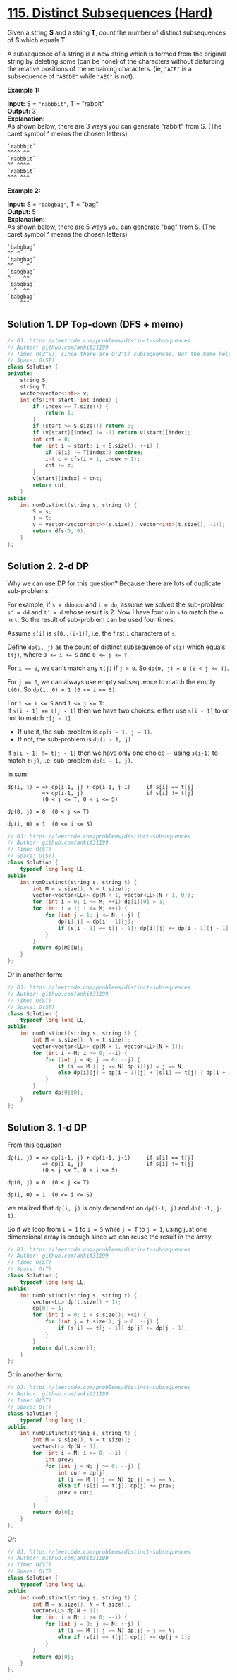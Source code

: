 # [115. Distinct Subsequences (Hard)](https://leetcode.com/problems/distinct-subsequences/)

Given a string **S** and a string **T**, count the number of distinct subsequences of **S** which equals **T**.

A subsequence of a string is a new string which is formed from the original string by deleting some (can be none) of the characters without disturbing the relative positions of the remaining characters. (ie, `"ACE"` is a subsequence of `"ABCDE"` while `"AEC"` is not).

**Example 1:**

**Input:** S = `"rabbbit"`, T = "rabbit"  
**Output:** 3  
**Explanation:**   
As shown below, there are 3 ways you can generate "rabbit" from S.
(The caret symbol ^ means the chosen letters)

```
`rabbbit`
^^^^ ^^
`rabbbit`
^^ ^^^^
`rabbbit`
^^^ ^^^
```

**Example 2:**

**Input:** S = `"babgbag"`, T = "bag"  
**Output:** 5  
**Explanation:**   
As shown below, there are 5 ways you can generate "bag" from S.
(The caret symbol ^ means the chosen letters)

```
`babgbag`
^^ ^
`babgbag`
^^    ^
`babgbag`
^    ^^
`babgbag`
  ^  ^^
`babgbag`
    ^^^
```

## Solution 1. DP Top-down (DFS + memo)

```cpp
// OJ: https://leetcode.com/problems/distinct-subsequences
// Author: github.com/ankit31199
// Time: O(2^S), since there are O(2^S) subsequences. But the memo helped reduce lots of duplicate computation.
// Space: O(ST)
class Solution {
private:
    string S;
    string T;
    vector<vector<int>> v;
    int dfs(int start, int index) {
        if (index == T.size()) {
            return 1;
        }
        if (start >= S.size()) return 0;
        if (v[start][index] != -1) return v[start][index];
        int cnt = 0;
        for (int i = start; i < S.size(); ++i) {
            if (S[i] != T[index]) continue;
            int c = dfs(i + 1, index + 1);
            cnt += c;
        }
        v[start][index] = cnt;
        return cnt;
    }
public:
    int numDistinct(string s, string t) {
        S = s;
        T = t;
        v = vector<vector<int>>(s.size(), vector<int>(t.size(), -1));
        return dfs(0, 0);
    }
};
```

## Solution 2. 2-d DP

Why we can use DP for this question? Because there are lots of duplicate sub-problems.

For example, if `s = ddoooo` and `t = do`, assume we solved the sub-problem `s' = dd` and `t' = d` whose result is 2. Now I have four `o` in `s` to match the `o` in `t`. So the result of sub-problem can be used four times.

Assume `s(i)` is `s[0..(i-1)]`, i.e. the first `i` characters of `s`.

Define `dp(i, j)` as the count of distinct subsequence of `s(i)`  which equals `t(j)`, where `0 <= i <= S` and `0 <= j <= T`.

For `i == 0`, we can't match any `t(j)` if `j > 0`. So `dp(0, j) = 0 (0 < j <= T)`.

For `j == 0`, we can always use empty subsequence to match the empty `t(0)`. So `dp(i, 0) = 1 (0 <= i <= S)`.

For `1 <= i <= S` and `1 <= j <= T`:  
If `s[i - 1] == t[j - 1]` then we have two choices: either use `s[i - 1]` to or not to match `t[j - 1]`.
* If use it, the sub-problem is `dp(i - 1, j - 1)`.
* If not, the sub-problem is `dp(i - 1, j)`

If `s[i - 1] != t[j - 1]` then we have only one choice -- using `s(i-1)` to match `t(j)`, i.e. sub-problem `dp(i - 1, j)`.

In sum:

```
dp(i, j) = => dp(i-1, j) + dp(i-1, j-1)     if s[i] == t[j]
           => dp(i-1, j)                    if s[i] != t[j]
           (0 < j <= T, 0 < i <= S)

dp(0, j) = 0  (0 < j <= T)

dp(i, 0) = 1  (0 <= i <= S)
```

```cpp
// OJ: https://leetcode.com/problems/distinct-subsequences
// Author: github.com/ankit31199
// Time: O(ST)
// Space: O(ST)
class Solution {
    typedef long long LL;
public:
    int numDistinct(string s, string t) {
        int M = s.size(), N = t.size();
        vector<vector<LL>> dp(M + 1, vector<LL>(N + 1, 0));
        for (int i = 0; i <= M; ++i) dp[i][0] = 1;
        for (int i = 1; i <= M; ++i) {
            for (int j = 1; j <= N; ++j) {
                dp[i][j] = dp[i - 1][j];
                if (s[i - 1] == t[j - 1]) dp[i][j] += dp[i - 1][j - 1];
            }
        }
        return dp[M][N];
    }
};
```

Or in another form:

```cpp
// OJ: https://leetcode.com/problems/distinct-subsequences
// Author: github.com/ankit31199
// Time: O(ST)
// Space: O(ST)
class Solution {
    typedef long long LL;
public:
    int numDistinct(string s, string t) {
        int M = s.size(), N = t.size();
        vector<vector<LL>> dp(M + 1, vector<LL>(N + 1));
        for (int i = M; i >= 0; --i) {
            for (int j = N; j >= 0; --j) {
                if (i == M || j == N) dp[i][j] = j == N;
                else dp[i][j] = dp[i + 1][j] + (s[i] == t[j] ? dp[i + 1][j + 1] : 0);
            }
        }
        return dp[0][0];
    }
};
```

## Solution 3. 1-d DP

From this equation
```
dp(i, j) = => dp(i-1, j) + dp(i-1, j-1)     if s[i] == t[j]
           => dp(i-1, j)                    if s[i] != t[j]
           (0 < j <= T, 0 < i <= S)

dp(0, j) = 0  (0 < j <= T)

dp(i, 0) = 1  (0 <= i <= S)
```

we realized that `dp(i, j)` is only dependent on `dp(i-1, j)` and `dp(i-1, j-1)`.

So if we loop from `i = 1` to `i = S` while `j = T` to `j = 1`, using just one dimensional array is enough since we can reuse the result in the array.

```cpp
// OJ: https://leetcode.com/problems/distinct-subsequences
// Author: github.com/ankit31199
// Time: O(ST)
// Space: O(T)
class Solution {
    typedef long long LL;
public:
    int numDistinct(string s, string t) {
        vector<LL> dp(t.size() + 1);
        dp[0] = 1;
        for (int i = 0; i < s.size(); ++i) {
            for (int j = t.size(); j > 0; --j) {
                if (s[i] == t[j - 1]) dp[j] += dp[j - 1];
            }
        }
        return dp[t.size()];
    }
};
```

Or in another form:

```cpp
// OJ: https://leetcode.com/problems/distinct-subsequences
// Author: github.com/ankit31199
// Time: O(ST)
// Space: O(T)
class Solution {
    typedef long long LL;
public:
    int numDistinct(string s, string t) {
        int M = s.size(), N = t.size();
        vector<LL> dp(N + 1);
        for (int i = M; i >= 0; --i) {
            int prev;
            for (int j = N; j >= 0; --j) {
                int cur = dp[j];
                if (i == M || j == N) dp[j] = j == N;
                else if (s[i] == t[j]) dp[j] += prev;
                prev = cur;
            }
        }
        return dp[0];
    }
};
```

Or:

```cpp
// OJ: https://leetcode.com/problems/distinct-subsequences
// Author: github.com/ankit31199
// Time: O(ST)
// Space: O(T)
class Solution {
    typedef long long LL;
public:
    int numDistinct(string s, string t) {
        int M = s.size(), N = t.size();
        vector<LL> dp(N + 1);
        for (int i = M; i >= 0; --i) {
            for (int j = 0; j <= N; ++j) {
                if (i == M || j == N) dp[j] = j == N;
                else if (s[i] == t[j]) dp[j] += dp[j + 1];
            }
        }
        return dp[0];
    }
};
```
